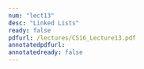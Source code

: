 ```yaml
---
num: "lect13"
desc: "Linked Lists"
ready: false
pdfurl: /lectures/CS16_Lecture13.pdf
annotatedpdfurl: 
annotatedready: false
---
```

